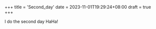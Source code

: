 +++
title = 'Second_day'
date = 2023-11-01T19:29:24+08:00
draft = true
+++


I do the second day
HaHa!
